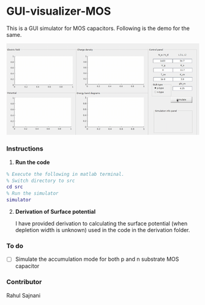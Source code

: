 # GUI-visualizer-MOS

This is a GUI simulator for MOS capacitors. Following is the demo for the same. 

![simulator](./demo/MOS-cap-simulator-inv.gif)

### Instructions

1. **Run the code**

```matlab
% Execute the following in matlab terminal.
% Switch directory to src
cd src
% Run the simulator
simulator
```

2. **Derivation of Surface potential**

   I have provided derivation to calculating the surface potential (when depletion width is unknown) used in the code in the derivation folder.  

   

### To do

- [ ] Simulate the accumulation mode for both p and n substrate MOS capacitor

### Contributor

Rahul Sajnani

